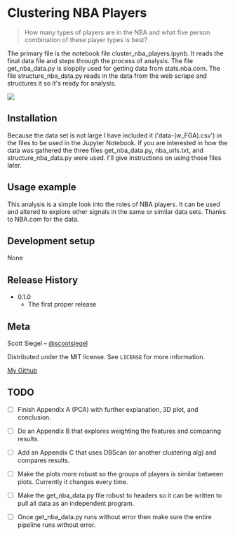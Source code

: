 # Clustering NBA Players 
> How many types of players are in the NBA and what five person combination of these player types is best?

The primary file is the notebook file cluster_nba_players.ipynb. It reads the final data file and steps through the process of analysis. The file get_nba_data.py is sloppily used for getting data from stats.nba.com. The file structure_nba_data.py reads in the data from the web scrape and structures it so it's ready for analysis.

![](header.png)

## Installation

Because the data set is not large I have included it ('data-(w_FGA).csv') in the files to be used in the Jupyter Notebook. If you are interested in how the data was gathered the three files get_nba_data.py, nba_urls.txt, and structure_nba_data.py were used. I'll give instructions on using those files later.

## Usage example

This analysis is a simple look into the roles of NBA players. It can be used and altered to explore other signals in the same or similar data sets. Thanks to NBA.com for the data.

## Development setup

None

## Release History

* 0.1.0
    * The first proper release

## Meta

Scott Siegel – [@scootsiegel](https://twitter.com/scootsiegel) 

Distributed under the MIT license. See ``LICENSE`` for more information.

[My Github](https://github.com/scootsiegel/)

## TODO
- [ ] Finish Appendix A (PCA) with further explanation, 3D plot, and conclusion.
- [ ] Do an Appendix B that explores weighting the features and comparing results.
- [ ] Add an Appendix C that uses DBScan (or another clustering alg) and compares results.
- [ ] Make the plots more robust so the groups of players is similar between plots. Currently it changes every time.
- [ ] Make the get_nba_data.py file robust to headers so it can be written to pull all data as an independent program.
- [ ] Once get_nba_data.py runs without error then make sure the entire pipeline runs without error.

